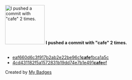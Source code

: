 <img src="https://my-badges.github.io/my-badges/cafe-commit.png" alt="I pushed a commit with &quot;cafe&quot; 2 times." title="I pushed a commit with &quot;cafe&quot; 2 times." width="128">
<strong>I pushed a commit with &quot;cafe&quot; 2 times.</strong>
<br><br>

- <a href="https://github.com/ksysoev/oauth2-service/commit/eaf660d6c3f917b2ab2e22be96c1cafefbca1a5c">eaf660d6c3f917b2ab2e22be96c1<strong>cafe</strong>fbca1a5c</a>
- <a href="https://github.com/ksysoev/p5-Async-Stream/commit/4cd431182f5a1572831b19dd74e7b1e491cafeef">4cd431182f5a1572831b19dd74e7b1e491<strong>cafe</strong>ef</a>


Created by <a href="https://github.com/my-badges/my-badges">My Badges</a>